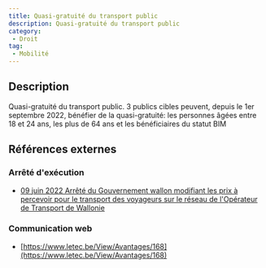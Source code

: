 ```yaml
---
title: Quasi-gratuité du transport public
description: Quasi-gratuité du transport public
category: 
 - Droit
tag: 
 - Mobilité
---
```


## Description

Quasi-gratuité du transport public.
3 publics cibles peuvent, depuis le 1er septembre 2022, bénéfier de la quasi-gratuité: les personnes âgées entre 18 et 24 ans, les plus de 64 ans et les bénéficiaires du statut BIM

## Références externes 

### Arrêté d'exécution

- [09 juin 2022
Arrêté du Gouvernement wallon modifiant les prix à percevoir pour le transport
des voyageurs sur le réseau de l'Opérateur de Transport de Wallonie](https://wallex.wallonie.be/eli/arrete/2022/06/09/2022015317)
### Communication web

- [https://www.letec.be/View/Avantages/168](https://www.letec.be/View/Avantages/168)



